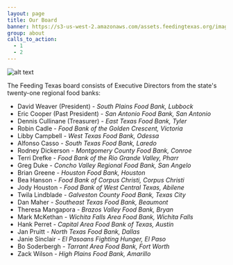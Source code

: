 ```yaml
---
layout: page
title: Our Board
banner: https://s3-us-west-2.amazonaws.com/assets.feedingtexas.org/images/banners/banner-02.jpg
group: about
calls_to_action:
  - 1
  - 2
---
```

![alt text](https://s3-us-west-2.amazonaws.com/assets.feedingtexas.org/images/inline/Feeding_Texas_Board.jpg "The Feeding Texas Board")

The Feeding Texas board consists of Executive Directors from the state's twenty-one regional food banks:

* David Weaver (President) - *South Plains Food Bank, Lubbock*   
* Eric Cooper (Past President) - *San Antonio Food Bank, San Antonio*   
* Dennis Cullinane (Treasurer) - *East Texas Food Bank, Tyler*   
* Robin Cadle - *Food Bank of the Golden Crescent, Victoria*   
* Libby Campbell - *West Texas Food Bank, Odessa*   
* Alfonso Casso - *South Texas Food Bank, Laredo*   
* Rodney Dickerson - *Montgomery County Food Bank, Conroe*   
* Terri Drefke - *Food Bank of the Rio Grande Valley, Pharr*   
* Greg Duke - *Concho Valley Regional Food Bank, San Angelo*   
* Brian Greene - *Houston Food Bank, Houston*   
* Bea Hanson - *Food Bank of Corpus Christi, Corpus Christi*   
* Jody Houston - *Food Bank of West Central Texas, Abilene*   
* Twila Lindblade - *Galveston County Food Bank, Texas City*   
* Dan Maher - *Southeast Texas Food Bank, Beaumont*   
* Theresa Mangapora - *Brazos Valley Food Bank, Bryan*   
* Mark McKethan - *Wichita Falls Area Food Bank, Wichita Falls*   
* Hank Perret - *Capital Area Food Bank of Texas, Austin*   
* Jan Pruitt - *North Texas Food Bank, Dallas*   
* Janie Sinclair - *El Pasoans Fighting Hunger, El Paso*   
* Bo Soderbergh - *Tarrant Area Food Bank, Fort Worth*   
* Zack Wilson - *High Plains Food Bank, Amarillo*
